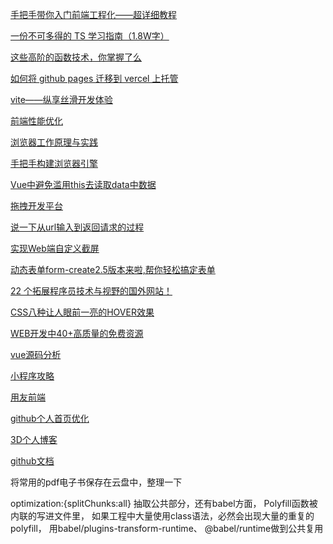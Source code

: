 [手把手带你入门前端工程化——超详细教程](https://juejin.cn/post/6892003555818143752)

[一份不可多得的 TS 学习指南（1.8W字）](https://juejin.cn/post/6872111128135073806)

[这些高阶的函数技术，你掌握了么](https://juejin.cn/post/6892886272377880583)

[如何将 github pages 迁移到 vercel 上托管](https://juejin.cn/post/6907818167687446541)

[vite——纵享丝滑开发体验](https://juejin.cn/post/6906674140792094727)

[前端性能优化](https://juejin.cn/post/6911472693405548557?utm_source=gold_browser_extension)

[浏览器工作原理与实践](https://blog.poetries.top/browser-working-principle/guide/part1/lesson01.html#%E7%BA%BF%E7%A8%8B-vs-%E8%BF%9B%E7%A8%8B)

[手把手构建浏览器引擎](https://juejin.cn/post/6914663889426726920)

[Vue中避免滥用this去读取data中数据](https://juejin.cn/post/6934911314871451685)

[拖拽开发平台](https://juejin.cn/post/6933136061044359182#heading-8)

[说一下从url输入到返回请求的过程](https://juejin.cn/post/6928677404332425223)

[实现Web端自定义截屏](https://juejin.cn/post/6924368956950052877)

[动态表单form-create2.5版本来啦,帮你轻松搞定表单](https://juejin.cn/post/6930779336530198536)

[22 个拓展程序员技术与视野的国外网站！](https://juejin.cn/post/6931728259080339469)

[CSS八种让人眼前一亮的HOVER效果](https://juejin.cn/post/6861501624993447950)

[WEB开发中40+高质量的免费资源](https://juejin.cn/post/6844904190196744205#heading-2)

[vue源码分析](https://juejin.cn/post/6942492146725290020)

[小程序攻略](https://juejin.cn/post/6844903670589423623#comment)

[用友前端](https://github.com/iuap-design)

[github个人首页优化](https://juejin.cn/post/6940644830179491876)

[3D个人博客](http://maxogden.github.io/slides/nodepdx/index.html)

[github文档](https://docs.github.com/cn)

将常用的pdf电子书保存在云盘中，整理一下

optimization:{splitChunks:all} 抽取公共部分，还有babel方面，
Polyfill函数被内联的写进文件里，
如果工程中大量使用class语法，必然会出现大量的重复的polyfill，
用babel/plugins-transform-runtime、 @babel/runtime做到公共复用
